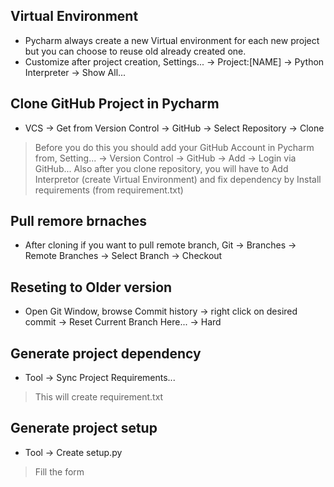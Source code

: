 
## Virtual Environment

- Pycharm always create a new Virtual environment for each new project but you can choose to reuse old already created one.
- Customize after project creation, Settings... -> Project:[NAME] -> Python Interpreter -> Show All...

## Clone GitHub Project in Pycharm

- VCS -> Get from Version Control -> GitHub -> Select Repository -> Clone

> Before you do this you should add your GitHub Account in Pycharm from, Setting... -> Version Control -> GitHub -> Add -> Login via GitHub...
> Also after you clone repository, you will have to Add Interpretor (create Virtual Environment) and fix dependency by Install requirements (from requirement.txt) 

## Pull remore brnaches

- After cloning if you want to pull remote branch, Git -> Branches -> Remote Branches -> Select Branch -> Checkout

## Reseting to Older version

- Open Git Window, browse Commit history -> right click on desired commit -> Reset Current Branch Here... -> Hard

## Generate project dependency

- Tool -> Sync Project Requirements...

> This will create requirement.txt


## Generate project setup

- Tool -> Create setup.py

> Fill the form

